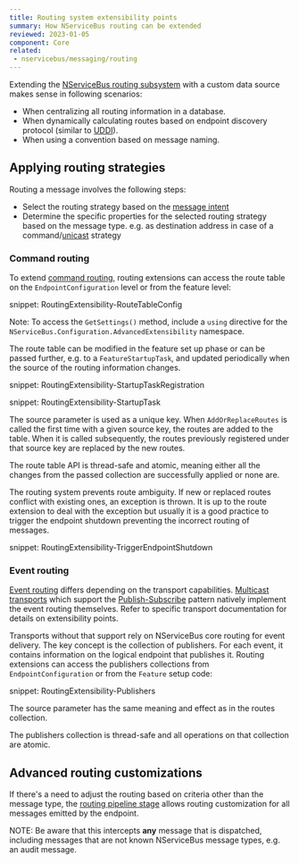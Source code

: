 ```yaml
---
title: Routing system extensibility points
summary: How NServiceBus routing can be extended
reviewed: 2023-01-05
component: Core
related:
 - nservicebus/messaging/routing
---
```


Extending the [NServiceBus routing subsystem](/nservicebus/messaging/routing.md) with a custom data source makes sense in following scenarios:

 * When centralizing all routing information in a database.
 * When dynamically calculating routes based on endpoint discovery protocol (similar to [UDDI](https://en.wikipedia.org/wiki/Web_Services_Discovery)).
 * When using a convention based on message naming.

## Applying routing strategies

Routing a message involves the following steps:

- Select the routing strategy based on the [message intent](/nservicebus/messaging/messages-events-commands.md)
- Determine the specific properties for the selected routing strategy based on the message type. e.g. as destination address in case of a command/[unicast](/transports/types.md#unicast-only-transports) strategy

### Command routing

To extend [command routing](/nservicebus/messaging/routing.md#command-routing), routing extensions can access the route table on the `EndpointConfiguration` level or from the feature level:

snippet: RoutingExtensibility-RouteTableConfig

Note: To access the `GetSettings()` method, include a `using` directive for the `NServiceBus.Configuration.AdvancedExtensibility` namespace.

The route table can be modified in the feature set up phase or can be passed further, e.g. to a `FeatureStartupTask`, and updated periodically when the source of the routing information changes.

snippet: RoutingExtensibility-StartupTaskRegistration

snippet: RoutingExtensibility-StartupTask

The source parameter is used as a unique key. When `AddOrReplaceRoutes` is called the first time with a given source key, the routes are added to the table. When it is called subsequently, the routes previously registered under that source key are replaced by the new routes.

The route table API is thread-safe and atomic, meaning either all the changes from the passed collection are successfully applied or none are.

The routing system prevents route ambiguity. If new or replaced routes conflict with existing ones, an exception is thrown. It is up to the route extension to deal with the exception but usually it is a good practice to trigger the endpoint shutdown preventing the incorrect routing of messages.

snippet: RoutingExtensibility-TriggerEndpointShutdown

### Event routing

[Event routing](/nservicebus/messaging/routing.md#event-routing) differs depending on the transport capabilities. [Multicast transports](/transports/types.md#multicast-enabled-transports) which support the [Publish-Subscribe](/nservicebus/messaging/publish-subscribe/) pattern natively implement the event routing themselves. Refer to specific transport documentation for details on extensibility points.

Transports without that support rely on NServiceBus core routing for event delivery. The key concept is the collection of publishers. For each event, it contains information on the logical endpoint that publishes it. Routing extensions can access the publishers collections from `EndpointConfiguration` or from the `Feature` setup code:

snippet: RoutingExtensibility-Publishers

The source parameter has the same meaning and effect as in the routes collection.

The publishers collection is thread-safe and all operations on that collection are atomic.

## Advanced routing customizations

If there's a need to adjust the routing based on criteria other than the message type, the [routing pipeline stage](/nservicebus/pipeline/steps-stages-connectors.md#stages-outgoing-pipeline-stages) allows routing customization for all messages emitted by the endpoint.

NOTE: Be aware that this intercepts **any** message that is dispatched, including messages that are not known NServiceBus message types, e.g. an audit message.
